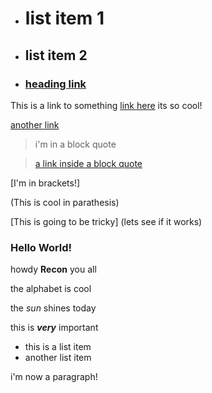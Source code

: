 - # list item 1
- ## list item 2
- ### [heading link](https://www.google.com)

This is a link to something [link here](https://www.google.com) its so cool!

[another link](https://www.google.com)


> i'm in a block quote

> [a link inside a block quote](https://www.google.com)

[I'm in brackets!]

(This is cool in parathesis)

[This is going to be tricky] (lets see if it works)

### Hello World!

howdy **Recon** you all

the alphabet is cool

the *sun* shines today

this is ***very*** important

- this is a list item
- another list item

i'm now a paragraph!
